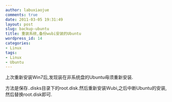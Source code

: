 ```yaml
---
author: labuxiaojue
comments: true
date: 2011-03-05 19:31:49
layout: post
slug: backup-ubuntu
title: 重装系统,备份wubi安装的Ubuntu
wordpress_id: 14
categories:
- Linux
tags:
- Linux
- Ubuntu
---
```


上次重新安装Win7后,发现装在非系统盘的Ubuntu毋须重新安装.

方法是保存..disks目录下的root.disk.然后重新安装Wubi,之后中断Ubuntu的安装,然后替换root.disk即可.
